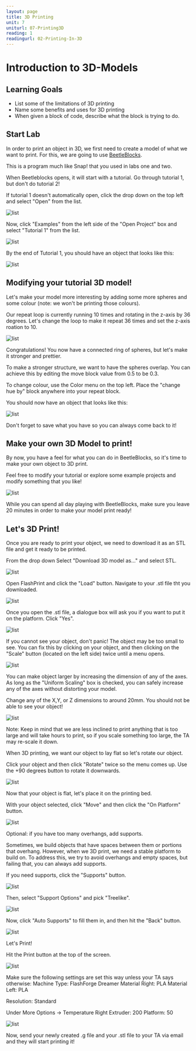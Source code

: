 ```yaml
---
layout: page
title: 3D Printing
unit: 7
uniturl: 07-Printing3D
reading: 1
readingurl: 02-Printing-In-3D
---
```


Introduction to 3D-Models
========
Learning Goals
------
  * List some of the limitations of 3D printing
  * Name some benefits and uses for 3D printing
  * When given a block of code, describe what the block is trying to do.

Start Lab
------
In order to print an object in 3D, we first need to create a model of what we want to print. For this, we are going to use [BeetleBlocks](http://beetleblocks.com/run/).

This is a program much like Snap! that you used in labs one and two. 

When Beetleblocks opens, it will start with a tutorial. Go through tutorial 1, but don't do tutorial 2!

If tutorial 1 doesn't automatically open, click the drop down on the top left and select "Open" from the list.

![list](open.PNG)

Now, click "Examples" from the left side of the "Open Project" box and select "Tutorial 1" from the list.

![list](Tutorial.PNG)

By the end of Tutorial 1, you should have an object that looks like this:

![list](bb2.PNG)

Modifying your tutorial 3D model!
------

Let's make your model more interesting by adding some more spheres and some colour (note: we won't be printing those colours).

Our repeat loop is currently running 10 times and rotating in the z-axis by 36 degrees. Let's change the loop to make it repeat 36 times and set the z-axis roation to 10.

![list](circle_spheres.PNG)

Congratulations! You now have a connected ring of spheres, but let's make it stronger and prettier. 

To make a stronger structure, we want to have the spheres overlap. You can achieve this by editing the move block value from 0.5 to be 0.3.

To change colour, use the Color menu on the top left. Place the "change hue by" block anywhere into your repeat block.

You should now have an object that looks like this:

![list](complete.PNG)

Don't forget to save what you have so you can always come back to it!

Make your own 3D Model to print!
------
By now, you have a feel for what you can do in BeetleBlocks, so it's time to make your own object to 3D print.

Feel free to modify your tutorial or explore some example projects and modify something that you like! 

![list](more_examples_highlight.png)

While you can spend all day playing with BeetleBlocks, make sure you leave 20 minutes in order to make your model print ready!

Let's 3D Print!
------

Once you are ready to print your object, we need to download it as an STL file and get it ready to be printed.

From the drop down Select "Download 3D model as..." and select STL.

![list](download_stl.PNG)

Open FlashPrint and click the "Load" button. Navigate to your .stl file tht you downloaded. 

![list](ff_load.png)

Once you open the .stl file, a dialogue box will ask you if you want to put it on the platform. Click "Yes".

![list](platform.png)

If you cannot see your object, don't panic! The object may be too small to see. You can fix this by clicking on your object, and then clicking on the "Scale" button (located on the left side) twice until a menu opens.

![list](scale.png)

You can make object larger by increasing the dimension of any of the axes. As long as the "Uniform Scaling" box is checked, you can safely increase any of the axes without distorting your model.

Change any of the X,Y, or Z dimensions to around 20mm. You should not be able to see your object!

![list](larger.png)

Note: Keep in mind that we are less inclined to print anything that is too large and will take hours to print, so if you scale something too large, the TA may re-scale it down.

When 3D printing, we want our object to lay flat so let's rotate our object.

Click your object and then click "Rotate" twice so the menu comes up. Use the +90 degrees button to rotate it downwards.

![list](rotate.png)

Now that your object is flat, let's place it on the printing bed.

With your object selected, click "Move" and then click the "On Platform" button.

![list](on_platform.png)

Optional: if you have too many overhangs, add supports.

Sometimes, we build objects that have spaces between them or portions that overhang. However, when we 3D print, we need a stable platform to build on. To address this, we try to avoid overhangs and empty spaces, but failing that, you can always add supports.

If you need supports, click the "Supports" button.

![list](supports.png)

Then, select "Support Options" and pick "Treelike".

![list](support_options.png)

Now, click "Auto Supports" to fill them in, and then hit the "Back" button.

![list](auto_support.png)


Let's Print!

Hit the Print button at the top of the screen.

![list](print.png)

Make sure the following settings are set this way unless your TA says otherwise:
Machine Type: FlashForge Dreamer
Material Right: PLA
Material Left: PLA

Resolution: Standard

Under More Options -> Temperature
Right Extruder: 200
Platform: 50

![list](print_settings.png)

Now, send your newly created .g file and your .stl file to your TA via email and they will start printing it!
